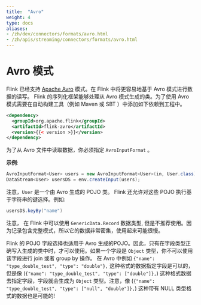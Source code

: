 ```yaml
---
title:  "Avro"
weight: 4
type: docs
aliases:
- /zh/dev/connectors/formats/avro.html
- /zh/apis/streaming/connectors/formats/avro.html
---
```

<!--
Licensed to the Apache Software Foundation (ASF) under one
or more contributor license agreements.  See the NOTICE file
distributed with this work for additional information
regarding copyright ownership.  The ASF licenses this file
to you under the Apache License, Version 2.0 (the
"License"); you may not use this file except in compliance
with the License.  You may obtain a copy of the License at

  http://www.apache.org/licenses/LICENSE-2.0

Unless required by applicable law or agreed to in writing,
software distributed under the License is distributed on an
"AS IS" BASIS, WITHOUT WARRANTIES OR CONDITIONS OF ANY
KIND, either express or implied.  See the License for the
specific language governing permissions and limitations
under the License.
-->


# Avro 模式

Flink 已经支持 [Apache Avro](http://avro.apache.org/) 模式。在 Flink 中将更容易地基于 Avro 模式进行数据的读写。
Flink 的序列化框架能够处理从 Avro 模式生成的类。为了使用 Avro 模式需要在自动构建工具（例如 Maven 或 SBT ）中添加如下依赖到工程中。

```xml
<dependency>
  <groupId>org.apache.flink</groupId>
  <artifactId>flink-avro</artifactId>
  <version>{{< version >}}</version>
</dependency>
```

为了从 Avro 文件中读取数据，你必须指定 `AvroInputFormat` 。

**示例**:

```java
AvroInputFormat<User> users = new AvroInputFormat<User>(in, User.class);
DataStream<User> usersDS = env.createInput(users);
```

注意，`User` 是一个由 Avro 生成的 POJO 类。 Flink 还允许对这些 POJO 执行基于字符串的键选择。例如:

```java
usersDS.keyBy("name")
```


注意， 在 Flink 中可以使用 `GenericData.Record` 数据类型, 但是不推荐使用。因为记录包含完整模式，所以它的数据非常密集，使用起来可能很慢。

Flink 的 POJO 字段选择也适用于 Avro 生成的POJO。因此，只有在字段类型正确写入生成的类中时，才可以使用。如果一个字段是 `Object` 类型，你不可以使用该字段进行 join 或者 group by 操作。
在 Avro 中例如 `{"name": "type_double_test", "type": "double"},` 这种格式的数据指定字段是可以的，但是像 (`{"name": "type_double_test", "type": ["double"]},`) 这种格式数据去指定字段，字段就会生成为 `Object` 类型。注意，像 (`{"name": "type_double_test", "type": ["null", "double"]},`) 这种带有 NULL 类型格式的数据也是可能的!
